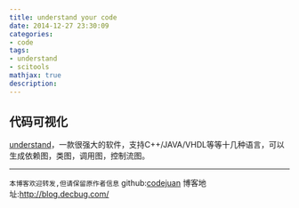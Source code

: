 ```yaml
---
title: understand your code
date: 2014-12-27 23:30:09
categories:
- code
tags: 
- understand
- scitools
mathjax: true
description:
---
```



## 代码可视化

[understand](https://scitools.com/)，一款很强大的软件，支持C++/JAVA/VHDL等等十几种语言，可以生成依赖图，类图，调用图，控制流图。



-----------------------

`本博客欢迎转发,但请保留原作者信息`
github:[codejuan](https://github.com/CodeJuan)
博客地址:http://blog.decbug.com/


